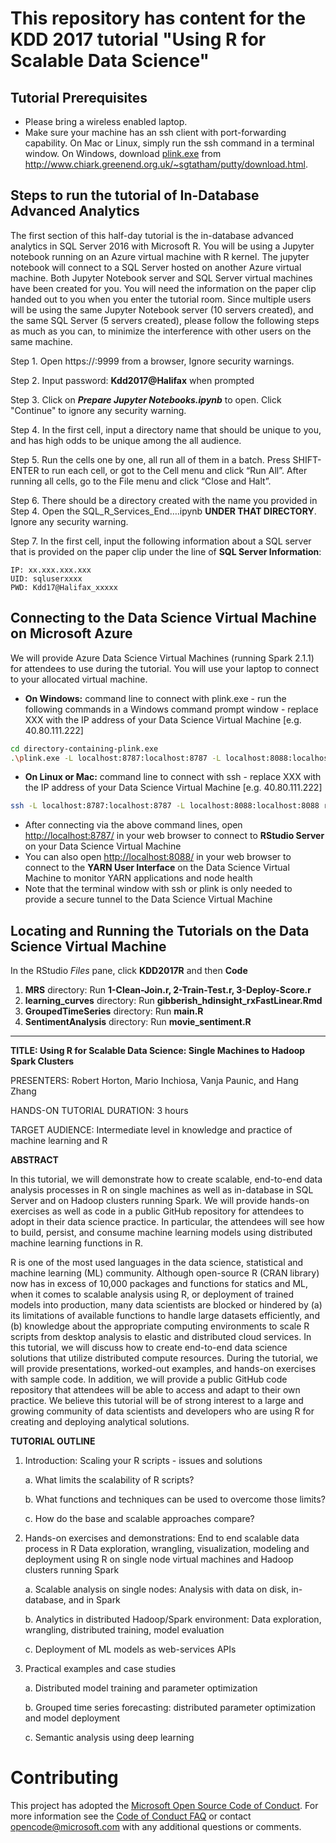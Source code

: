 # This repository has content for the KDD 2017 tutorial "Using R for Scalable Data Science"

## Tutorial Prerequisites
* Please bring a wireless enabled laptop.
* Make sure your machine has an ssh client with port-forwarding capability. On Mac or Linux, simply run the ssh command in a terminal window.
On Windows, download [plink.exe](https://the.earth.li/~sgtatham/putty/latest/x86/plink.exe)
from http://www.chiark.greenend.org.uk/~sgtatham/putty/download.html.

## Steps to run the tutorial of In-Database Advanced Analytics

The first section of this half-day tutorial is the in-database advanced analytics in SQL Server 2016 with Microsoft R. You will be using a Jupyter notebook running on an Azure virtual machine with R kernel. The jupyter notebook will connect to a SQL Server hosted on another Azure virtual machine. Both Jupyter Notebook server and SQL Server virtual machines have been created for you. You will need the information on the paper clip handed out to you when you enter the tutorial room. Since multiple users will be using the same Jupyter Notebook server (10 servers created), and the same SQL Server (5 servers created), please follow the following steps as much as you can, to minimize the interference with other users on the same machine. 

Step 1. Open https://<ip address under Jupyter Notebook server>:9999 from a browser, Ignore security warnings.

Step 2. Input password: **Kdd2017@Halifax** when prompted

Step 3. Click on ***Prepare Jupyter Notebooks.ipynb*** to open. Click "Continue" to ignore any security warning.

Step 4.	In the first cell, input a directory name that should be unique to you, and has high odds to be unique among the all audience.

Step 5.	Run the cells one by one, all run all of them in a batch. Press SHIFT-ENTER to run each cell, or got to the Cell menu and click “Run All”. After running all cells, go to the File menu and click “Close and Halt”.

Step 6.	There should be a directory created with the name you provided in Step 4. Open the SQL_R_Services_End….ipynb **UNDER THAT DIRECTORY**. Ignore any security warning.

Step 7.	In the first cell, input the following information about a SQL server that is provided on the paper clip under the line of **SQL Server Information**:
	
	IP: xx.xxx.xxx.xxx
	UID: sqluserxxxx
	PWD: Kdd17@Halifax_xxxxx

## Connecting to the Data Science Virtual Machine on Microsoft Azure
We will provide Azure Data Science Virtual Machines (running Spark 2.1.1) for attendees to use during the tutorial. You will use your laptop to connect to your allocated virtual machine.

* **On Windows:** command line to connect with plink.exe - run the following commands in a Windows command prompt window - replace XXX with the IP address of your Data Science Virtual Machine [e.g. 40.80.111.222]
```bash
cd directory-containing-plink.exe
.\plink.exe -L localhost:8787:localhost:8787 -L localhost:8088:localhost:8088 remoteuser@XXX
```
* **On Linux or Mac:** command line to connect with ssh - replace XXX with the IP address of your Data Science Virtual Machine [e.g. 40.80.111.222]
```bash
ssh -L localhost:8787:localhost:8787 -L localhost:8088:localhost:8088 remoteuser@XXX
```
* After connecting via the above command lines, open [http://localhost:8787/](http://localhost:8787/) in your web browser to connect to **RStudio Server** on your Data Science Virtual Machine<br>
* You can also open [http://localhost:8088/](http://localhost:8088/) in your web browser to connect to the **YARN User Interface** on the Data Science Virtual Machine to monitor YARN applications and node health<br>
* Note that the terminal window with ssh or plink is only needed to provide a secure tunnel to the Data Science Virtual Machine

## Locating and Running the Tutorials on the Data Science Virtual Machine
In the RStudio *Files* pane, click **KDD2017R** and then **Code**
1. **MRS** directory: Run **1-Clean-Join.r, 2-Train-Test.r, 3-Deploy-Score.r**
2. **learning_curves** directory: Run **gibberish_hdinsight_rxFastLinear.Rmd**
3. **GroupedTimeSeries** directory: Run **main.R**
4. **SentimentAnalysis** directory: Run **movie_sentiment.R**

<hr>



**TITLE: Using R for Scalable Data Science: Single Machines to Hadoop Spark Clusters**

PRESENTERS: Robert Horton, Mario Inchiosa, Vanja Paunic, and Hang Zhang

HANDS-ON TUTORIAL DURATION: 3 hours

TARGET AUDIENCE:  Intermediate level in knowledge and practice of machine learning and R

**ABSTRACT**

In this tutorial, we will demonstrate how to create scalable, end-to-end data analysis processes in R on single machines as well as in-database in SQL Server and on Hadoop clusters running Spark. We will provide hands-on exercises as well as code in a public GitHub repository for attendees to adopt in their data science practice. In particular, the attendees will see how to build, persist, and consume machine learning models using distributed machine learning functions in R. 

R is one of the most used languages in the data science, statistical and machine learning (ML) community. Although open-source R (CRAN library) now has in excess of 10,000 packages and functions for statics and ML, when it comes to scalable analysis using R, or deployment of trained models into production, many data scientists are blocked or hindered by (a) its limitations of available functions to handle large datasets efficiently, and (b) knowledge about the appropriate computing environments to scale R scripts from desktop analysis to elastic and distributed cloud services. In this tutorial, we will discuss how to create end-to-end data science solutions that utilize distributed compute resources. During the tutorial, we will provide presentations, worked-out examples, and hands-on exercises with sample code. In addition, we will provide a public GitHub code repository that attendees will be able to access and adapt to their own practice. We believe this tutorial will be of strong interest to a large and growing community of data scientists and developers who are using R for creating and deploying analytical solutions.   

**TUTORIAL OUTLINE**
1.	Introduction: Scaling your R scripts - issues and solutions
    
    a.	What limits the scalability of R scripts?
    
    b.	What functions and techniques can be used to overcome those limits?
    
    c.	How do the base and scalable approaches compare? 

2.	Hands-on exercises and demonstrations: End to end scalable data process in R
Data exploration, wrangling, visualization, modeling and deployment using R on single node virtual machines and Hadoop clusters running Spark

    a.	Scalable analysis on single nodes: Analysis with data on disk, in-database, and in Spark

    b.	Analytics in distributed Hadoop/Spark environment: Data exploration, wrangling, distributed training, model evaluation

    c.	Deployment of ML models as web-services APIs

3.	Practical examples and case studies

    a.	Distributed model training and parameter optimization

    b.	Grouped time series forecasting: distributed parameter optimization and model deployment 

    c.	Semantic analysis using deep learning




# Contributing

This project has adopted the [Microsoft Open Source Code of Conduct](https://opensource.microsoft.com/codeofconduct/). For more information see the [Code of Conduct FAQ](https://opensource.microsoft.com/codeofconduct/faq/) or contact [opencode@microsoft.com](mailto:opencode@microsoft.com) with any additional questions or comments.
